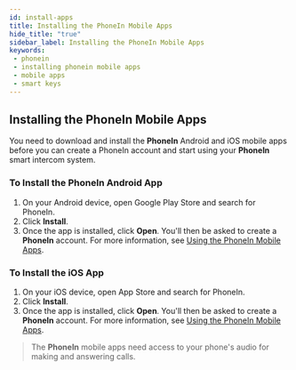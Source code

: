 ```yaml
---
id: install-apps
title: Installing the PhoneIn Mobile Apps
hide_title: "true"
sidebar_label: Installing the PhoneIn Mobile Apps
keywords: 
 - phonein
 - installing phonein mobile apps
 - mobile apps
 - smart keys
---
```


## Installing the PhoneIn Mobile Apps

You need to download and install the **PhoneIn** Android and iOS mobile apps before you can create a PhoneIn account and start using your **PhoneIn** smart intercom system. 

### To Install the PhoneIn Android App
1. On your Android device, open Google Play Store and search for PhoneIn. 
1. Click **Install**.
1. Once the app is installed, click **Open**. You'll then be asked to create a **PhoneIn** account. For more information, see [Using the PhoneIn Mobile Apps](using-apps).

### To Install the iOS App
1. On your iOS device, open App Store and search for PhoneIn.
1. Click **Install**.
1. Once the app is installed, click **Open**. You'll then be asked to create a **PhoneIn** account. For more information, see [Using the PhoneIn Mobile Apps](using-apps).

> The **PhoneIn** mobile apps need access to your phone's audio for making and answering calls.
<!-- Here, you can include the information about accepting the permissions requests for the microphone, which is necessary as it is needed for to be able to speak to the guests, and the user's location, which we need to auto fill the wifi SSID and make wifi configuration a bit easier, but is not necessary. Whichever items are listed when you install the app. -->
